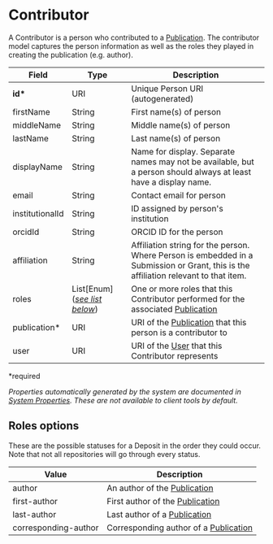 # Contributor

A Contributor is a person who contributed to a [Publication](Publication.md). The contributor model captures the person information as well as the roles they played in creating the publication (e.g. author).

| Field  		| Type  		| Description |
| ------------- | ------------- | ------------- |
| __id*__ | URI | Unique Person URI (autogenerated) |
| firstName | String | First name(s) of person |
| middleName | String | Middle name(s) of person |
| lastName | String | Last name(s) of person |
| displayName | String | Name for display. Separate names may not be available, but a person should always at least have a display name. |
| email | String | Contact email for person |
| institutionalId | String | ID assigned by person's institution |
| orcidId | String | ORCID ID for the person |
| affiliation | String | Affiliation string for the person. Where Person is embedded in a Submission or Grant, this is the affiliation relevant to that item.  |
| roles | List[Enum] ([_see list below_](#roles-options)) | One or more roles that this Contributor performed for the associated [Publication](Publication.md) |
| publication* | URI | URI of the [Publication](Publication.md) that this person is a contributor to |
| user | URI | URI of the [User](User.md) that this Contributor represents |
 
*required 

*Properties automatically generated by the system are documented in [System Properties](SystemProperties.md). These are not available to client tools by default.*

## Roles options

These are the possible statuses for a Deposit in the order they could occur. Note that not all repositories will go through every status.

| Value  		  | Description |
| --------------- | ------------- |
| author | An author of the [Publication](Publication.md) |
| first-author | First author of the [Publication](Publication.md) |
| last-author | Last author of a [Publication](Publication.md) |
| corresponding-author | Corresponding author of a [Publication](Publication.md) |